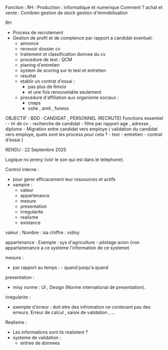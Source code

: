 Fonction :
RH : 
Production :
    informatique et numerique 
    Comment ? 
achat et vente :
    Combien 
gestion de stock
gestion d'immobilisation


RH 
- Process de recrutement 
- Gestion de profil et de comptence par rapport a candidat eventuel: 
    - annonce 
    - recevoir dossier cv
    - traitement et classification donnee du cv 
    - procedure de test : QCM 
    - planing d'entretien 
    - system de scoring sur le test et entretien 
    - resultat
    - etablir un contrat d'essai :
        - pas plus de 6mois 
        - et une fois renouvelable seulement
    - procedure d'affiliation aux organisme sociaux :
        - cnaps 
        - ostie , amit , funess 

OBJECTIF :
    BDD : CANDIDAT , PERSONNEL (RECRUTE)
    Fonctions essentiel :
        - tri de cv 
        - recherche de candidat 
        - filtre par rapport age , adresse , diplome 
        - Migration entre candidat vers employe 
        ( validation du candidat vers employe, quels sont les process pour cela ? 
            - test 
            - entretien 
            - contrat d'essai )

RENDU :
22 Septembre 2025

Logique no jereny (voir le son qui est dans le telephone). 

Control interne :
- pour gerer efficacement leur ressources et actifs 
- vampire : 
    - valeur 
    - appartenance 
    - mesure 
    - presentation
    - irregularite 
    - realisme
    - existance 

valeur :
Nombre : isa
chiffre : vidiny 

appartenance :
Exemple : sys d'agriculture 
    - pilotage avion (non appartanenance a ce systeme l'information de ce systeme)

mesure :
- par rapport au temps : - quand jusqu'a quand

presentation :
- misy norme : UI , Design (Norme international de presentation). 

irregularite :
- exempte d'erreur : doit etre des infromation ne contenant pas des erreurs.
Erreur de calcul , saisie de validation , ... 

Realisme :
- Les informations sont ils realistent ? 
- systeme de validation : 
    - entree de donnees 